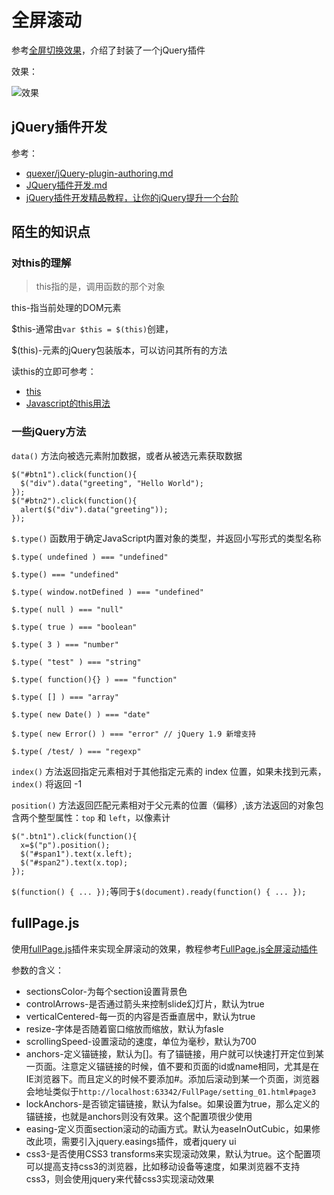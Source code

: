 # 全屏滚动

参考[全屏切换效果](http://www.imooc.com/learn/374)，介绍了封装了一个jQuery插件

效果：

![效果](https://github.com/windzencoder/Front/blob/master/images/fullpage_01.png)


## jQuery插件开发

参考：

+ [quexer/jQuery-plugin-authoring.md](https://gist.github.com/quexer/3619237)
+ [JQuery插件开发.md](https://github.com/ecmadao/Coding-Guide/blob/master/Notes/JavaScript/JQuery%E6%8F%92%E4%BB%B6%E5%BC%80%E5%8F%91.md)
+ [jQuery插件开发精品教程，让你的jQuery提升一个台阶](http://www.cnblogs.com/Wayou/p/jquery_plugin_tutorial.html)

## 陌生的知识点

### 对this的理解

>this指的是，调用函数的那个对象

this-指当前处理的DOM元素

$this-通常由`var $this = $(this)`创建，

$(this)-元素的jQuery包装版本，可以访问其所有的方法

读this的立即可参考：

+ [this](https://developer.mozilla.org/zh-CN/docs/Web/JavaScript/Reference/Operators/this)
+ [Javascript的this用法](http://www.ruanyifeng.com/blog/2010/04/using_this_keyword_in_javascript.html)


### 一些jQuery方法

`data()` 方法向被选元素附加数据，或者从被选元素获取数据
```
$("#btn1").click(function(){
  $("div").data("greeting", "Hello World");
});
$("#btn2").click(function(){
  alert($("div").data("greeting"));
});
```

`$.type()` 函数用于确定JavaScript内置对象的类型，并返回小写形式的类型名称
```
$.type( undefined ) === "undefined"

$.type() === "undefined"

$.type( window.notDefined ) === "undefined"

$.type( null ) === "null"

$.type( true ) === "boolean"

$.type( 3 ) === "number"

$.type( "test" ) === "string"

$.type( function(){} ) === "function"

$.type( [] ) === "array"

$.type( new Date() ) === "date"

$.type( new Error() ) === "error" // jQuery 1.9 新增支持

$.type( /test/ ) === "regexp"
```

`index()` 方法返回指定元素相对于其他指定元素的 index 位置，如果未找到元素，`index()` 将返回 -1


`position()` 方法返回匹配元素相对于父元素的位置（偏移）,该方法返回的对象包含两个整型属性：`top` 和 `left`，以像素计
```
$(".btn1").click(function(){
  x=$("p").position();
  $("#span1").text(x.left);
  $("#span2").text(x.top);
});
```

`$(function() { ... });`等同于`$(document).ready(function() { ... });`


## fullPage.js

使用[fullPage.js](https://github.com/alvarotrigo/fullPage.js/)插件来实现全屏滚动的效果，教程参考[FullPage.js全屏滚动插件](http://www.imooc.com/learn/514)

参数的含义：

+ sectionsColor-为每个section设置背景色
+ controlArrows-是否通过箭头来控制slide幻灯片，默认为true
+ verticalCentered-每一页的内容是否垂直居中，默认为true
+ resize-字体是否随着窗口缩放而缩放，默认为fasle
+ scrollingSpeed-设置滚动的速度，单位为毫秒，默认为700 
+ anchors-定义锚链接，默认为[]。有了锚链接，用户就可以快速打开定位到某一页面。注意定义锚链接的时候，值不要和页面的id或name相同，尤其是在IE浏览器下。而且定义的时候不要添加#。添加后滚动到某一个页面，浏览器会地址类似于`http://localhost:63342/FullPage/setting_01.html#page3`
+ lockAnchors-是否锁定锚链接，默认为false。如果设置为true，那么定义的锚链接，也就是anchors则没有效果。这个配置项很少使用
+ easing-定义页面section滚动的动画方式。默认为easeInOutCubic，如果修改此项，需要引入jquery.easings插件，或者jquery ui
+ css3-是否使用CSS3 transforms来实现滚动效果，默认为true。这个配置项可以提高支持css3的浏览器，比如移动设备等速度，如果浏览器不支持css3，则会使用jquery来代替css3实现滚动效果






























